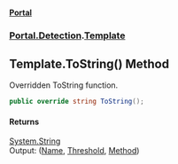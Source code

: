 #### [Portal](index.md 'index')
### [Portal.Detection](Portal.Detection.md 'Portal.Detection').[Template](Template.md 'Portal.Detection.Template')

## Template.ToString() Method

Overridden ToString function.

```csharp
public override string ToString();
```

#### Returns
[System.String](https://docs.microsoft.com/en-us/dotnet/api/System.String 'System.String')  
Output: ([Name](Template.Name.md 'Portal.Detection.Template.Name'), [Threshold](Template.Threshold.md 'Portal.Detection.Template.Threshold'), [Method](Template.Method.md 'Portal.Detection.Template.Method'))